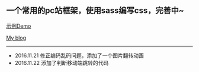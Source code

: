 ## 一个常用的pc站框架，使用sass编写css，完善中~


[示例Demo](http://www.qianxiaoduan.com/wz/pc)

[My blog](http://www.qianxiaoduan.com/)

----
* 2016.11.21 修正编码乱码问题，添加了一个图片翻转动画 
* 2016.11.22 添加了判断移动端跳转的代码